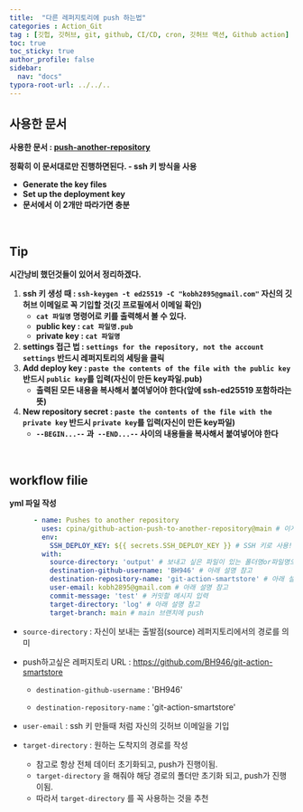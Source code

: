 ```yaml
---
title:  "다른 레퍼지토리에 push 하는법"
categories : Action_Git
tag : [깃헙, 깃허브, git, github, CI/CD, cron, 깃허브 액션, Github action]
toc: true
toc_sticky: true
author_profile: false
sidebar:
  nav: "docs"
typora-root-url: ../../..
---
```




## 사용한 문서

**사용한 문서 : [push-another-repository](https://github.com/marketplace/actions/push-directory-to-another-repository)**

**정확히 이 문서대로만 진행하면된다. - ssh 키 방식을 사용**

- **Generate the key files**
- **Set up the deployment key**
- **문서에서 이 2개만 따라가면 충분**

<br>

## Tip

**시간낭비 했던것들이 있어서 정리하겠다.**

1. **ssh 키 생성 때 : `ssh-keygen -t ed25519 -C "kobh2895@gmail.com"`
   자신의 깃허브 이메일로 꼭 기입할 것(깃 프로필에서 이메일 확인)**
   * **`cat 파일명` 명령어로 키를 출력해서 볼 수 있다.**
   * **public key : `cat 파일명.pub`**
   * **private key : `cat 파일명`**
2. **settings 접근 법 : `settings for the repository, not the account settings`
   반드시 레퍼지토리의 세팅을 클릭**
3. **Add deploy key : `paste the contents of the file with the public key`
   반드시 `public key`를 입력(자신이 만든 key파일.pub)**
   * **출력된 모든 내용을 복사해서 붙여넣어야 한다(앞에 ssh-ed25519 포함하라는 뜻)**
4. **New repository secret : `paste the contents of the file with the private key`
   반드시 `private key`를 입력(자신이 만든 key파일)**
   * **`--BEGIN...--` 과` --END...--` 사이의 내용들을 복사해서 붙여넣어야 한다**

<br>

## workflow filie

**yml 파일 작성**

```yaml
      - name: Pushes to another repository
        uses: cpina/github-action-push-to-another-repository@main # 이게 반드시 필요
        env:
          SSH_DEPLOY_KEY: ${{ secrets.SSH_DEPLOY_KEY }} # SSH 키로 사용!
        with:
          source-directory: 'output' # 보내고 싶은 파일이 있는 폴더명or파일명으로!(경로지정)
          destination-github-username: 'BH946' # 아래 설명 참고
          destination-repository-name: 'git-action-smartstore' # 아래 설명 참고
          user-email: kobh2895@gmail.com # 아래 설명 참고
          commit-message: 'test' # 커밋할 메시지 입력
          target-directory: 'log' # 아래 설명 참고
          target-branch: main # main 브랜치에 push
```

* `source-directory` : 자신이 보내는 출발점(source) 레퍼지토리에서의 경로를 의미

* push하고싶은 레퍼지토리 URL : https://github.com/BH946/git-action-smartstore

  * `destination-github-username` : 'BH946'

  * `destination-repository-name` : 'git-action-smartstore'

* `user-email` : ssh 키 만들때 처럼 자신의 깃허브 이메일을 기입

* `target-directory` : 원하는 도착지의 경로를 작성
  * 참고로 항상 전체 데이터 초기화되고, push가 진행이됨.
  * `target-directory` 을 해줘야 해당 경로의 폴더만 초기화 되고, push가 진행이됨.
  * 따라서 `target-directory` 를 꼭 사용하는 것을 추천

